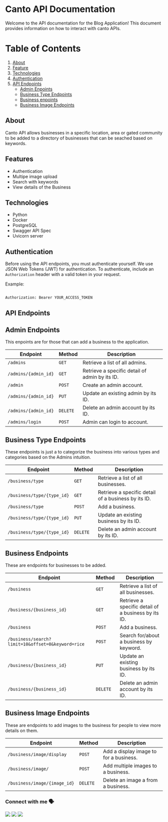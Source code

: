 # Canto API Documentation

Welcome to the API documentation for the Blog Application! This document provides information on how to interact with canto APIs.

# Table of Contents

1. [About](#about)
2. [Feature](#features)
3. [Technologies](#technologies)
4. [Authentication](#authentication)
5. [API Endpoints](#api-endpoints)
   - [Admin Enpoints](#admin-endpoints)
   - [Business Type Endpoints](#business-type-endpoints)
   - [Business enpoints](#business-endpoints)
   - [Business Image Endpoints](#business-images-endpoints)
   
## About
Canto API allows businesses in a specific location, area or gated community to be added to a directory of businesses that can be seached based on keywords.

## Features
  * Authentication
  * Multipe image upload
  * Search with keywords
  * View details of the Business

 ## Technologies
  * Python
  * Docker
  * PostgreSQL
  * Swagger API Spec
  * Uvicorn server

## Authentication

Before using the API endpoints, you must authenticate yourself. We use JSON Web Tokens (JWT) for authentication. To authenticate, include an `Authorization` header with a valid token in your request.

Example:

```

Authorization: Bearer YOUR_ACCESS_TOKEN

```

## API Endpoints
## Admin Endpoints
This enpoints are for those that can add a business to the application.

| Endpoint                 | Method     | Description                              |
| ------------------------ | ---------- | ---------------------------------------- |
| `/admins`           | `GET`    | Retrieve a list of all admins.        |
| `/admins/{admin_id}` | `GET`    | Retrieve a specific detail of admin by its ID. |
| `/admin`           | `POST`   | Create an admin account.                  |
| `/admins/{admin_id}` | `PUT`    | Update an existing admin by its ID.  |
| `/admins/{admin_id}` | `DELETE` | Delete an admin account by its ID.            |
| `/admins/login` | `POST` | Admin can login to account.            |



## Business Type Endpoints
These endpoints is just a to categorize the business into various types and categories based on the Admins intuition.

| Endpoint                 | Method     | Description                              |
| ------------------------ | ---------- | ---------------------------------------- |
| `/business/type`           | `GET`    | Retrieve a list of all businesses.        |
| `/business/type/{type_id}` | `GET`    | Retrieve a specific detail of a business by its ID. |
| `/business/type`           | `POST`   | Add a business.                  |
| `/business/type/{type_id}` | `PUT`    | Update an existing business by its ID.  |
| `/business/type/{type_id}` | `DELETE` | Delete an admin account by its ID.            |



## Business Endpoints
These are endpoints for businesses to be added.

| Endpoint                 | Method     | Description                              |
| ------------------------ | ---------- | ---------------------------------------- |
| `/business`           | `GET`    | Retrieve a list of all businesses.        |
| `/business/{business_id}` | `GET`    | Retrieve a specific detail of a business by its ID. |
| `/business`           | `POST`   | Add a business.  
| `/business/search?limit=10&offset=0&keyword=rice`           | `POST`   | Search for/about a business by keyword.                  |
| `/business/{business_id}` | `PUT`    | Update an existing business by its ID.  |
| `/business/{business_id}` | `DELETE` | Delete an admin account by its ID.     



## Business Image Endpoints
These are endpoints to add images to the business for people to view more details on them.

| Endpoint                 | Method     | Description                              |
| ------------------------ | ---------- | ---------------------------------------- |
| `/business/image/display`           | `POST`    | Add a display image to for a business.        |
| `/business/image/` | `POST`    | Add multiple images to a business. |
| `/business/image/{image_id}` | `DELETE` | Delete an image a from a business.            |


### Connect with me 🗣️
<a href="https://twitter.com/oyekolatoheeb"><img src="https://img.shields.io/badge/Twitter-1DA1F2?style=for-the-badge&logo=twitter&logoColor=white"/></a>
<a href="https://www.linkedin.com/in/toheeb-oyekola-937b59201/"><img src="https://img.shields.io/badge/LinkedIn-0077B5?style=for-the-badge&logo=linkedin&logoColor=white"/></a>
<a href="https://toheeb19.hashnode.dev/"><img src="https://img.shields.io/badge/Hashnode-2962FF?style=for-the-badge&logo=hashnode&logoColor=white"/></a>